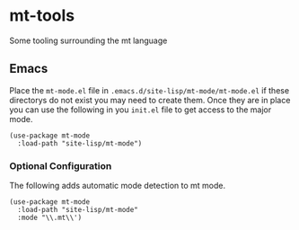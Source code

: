 # mt-tools
Some tooling surrounding the mt language

## Emacs
Place the `mt-mode.el` file in `.emacs.d/site-lisp/mt-mode/mt-mode.el` if these directorys do not exist you may need to create them. Once they are in place you can use the following in you `init.el` file to get access to the major mode.

``` emacs-lisp
(use-package mt-mode
  :load-path "site-lisp/mt-mode")
```


### Optional Configuration
The following adds automatic mode detection to mt mode.
``` emacs-lisp
(use-package mt-mode
  :load-path "site-lisp/mt-mode"
  :mode "\\.mt\\')
```
